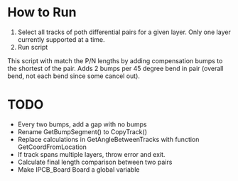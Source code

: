 # How to Run
1. Select all tracks of poth differential pairs for a given layer. Only one layer currently supported at a time.
2. Run script

This script with match the P/N lengths by adding compensation bumps to the shortest of the pair. Adds 2 bumps per 45 degree bend in pair (overall bend, not each bend since some cancel out).

# TODO
- Every two bumps, add a gap with no bumps
- Rename GetBumpSegment() to CopyTrack()
- Replace calculations in GetAngleBetweenTracks with function GetCoordFromLocation
- If track spans multiple layers, throw error and exit.
- Calculate final length comparison between two pairs
- Make IPCB_Board Board a global variable